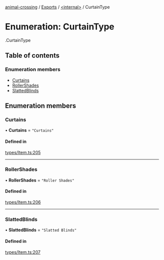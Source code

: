 [animal-crossing](../README.md) / [Exports](../modules.md) / [<internal\>](../modules/internal_.md) / CurtainType

# Enumeration: CurtainType

[<internal>](../modules/internal_.md).CurtainType

## Table of contents

### Enumeration members

- [Curtains](internal_.CurtainType.md#curtains)
- [RollerShades](internal_.CurtainType.md#rollershades)
- [SlattedBlinds](internal_.CurtainType.md#slattedblinds)

## Enumeration members

### Curtains

• **Curtains** = `"Curtains"`

#### Defined in

[types/Item.ts:205](https://github.com/Norviah/animal-crossing/blob/4d5e5b0/module/types/Item.ts#L205)

___

### RollerShades

• **RollerShades** = `"Roller Shades"`

#### Defined in

[types/Item.ts:206](https://github.com/Norviah/animal-crossing/blob/4d5e5b0/module/types/Item.ts#L206)

___

### SlattedBlinds

• **SlattedBlinds** = `"Slatted Blinds"`

#### Defined in

[types/Item.ts:207](https://github.com/Norviah/animal-crossing/blob/4d5e5b0/module/types/Item.ts#L207)
